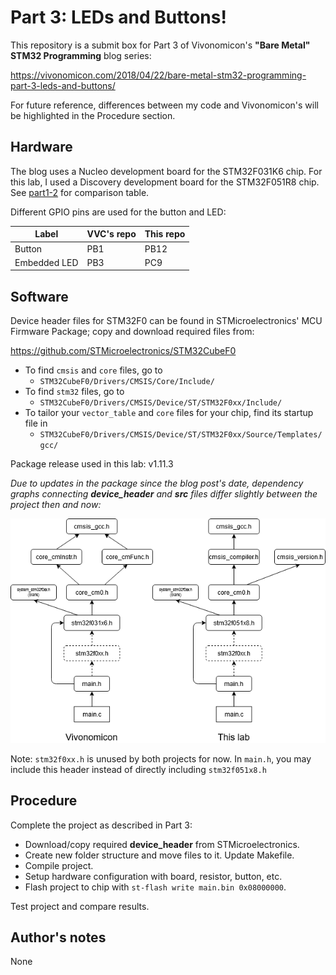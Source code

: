 # Part 3: LEDs and Buttons!
This repository is a submit box for Part 3 of Vivonomicon's **"Bare Metal" STM32 Programming** blog series:

https://vivonomicon.com/2018/04/22/bare-metal-stm32-programming-part-3-leds-and-buttons/

For future reference, differences between my code and Vivonomicon's will be highlighted in the Procedure section.

## Hardware
The blog uses a Nucleo development board for the STM32F031K6 chip. For this lab, I used a Discovery development board for the STM32F051R8 chip. See [part1-2](../part1-2) for comparison table.

Different GPIO pins are used for the button and LED:

Label        | VVC's repo | This repo
-------------|------------|---------------
Button       | PB1         | PB12
Embedded LED | PB3         | PC9

## Software
Device header files for STM32F0 can be found in STMicroelectronics' MCU Firmware Package; copy and download required files from:

https://github.com/STMicroelectronics/STM32CubeF0

* To find `cmsis` and `core` files, go to
  * `STM32CubeF0/Drivers/CMSIS/Core/Include/`
* To find `stm32` files, go to
  * `STM32CubeF0/Drivers/CMSIS/Device/ST/STM32F0xx/Include/`
* To tailor your `vector_table` and `core` files for your chip, find its startup file in
  * `STM32CubeF0/Drivers/CMSIS/Device/ST/STM32F0xx/Source/Templates/gcc/`

Package release used in this lab: v1.11.3 

*Due to updates in the package since the blog post's date, dependency graphs connecting **device_header** and **src** files differ slightly between the project then and now:*

![File dependency graph](device-file-dependencies.png)

Note: `stm32f0xx.h` is unused by both projects for now. In `main.h`, you may include this header instead of directly including `stm32f051x8.h`

## Procedure
Complete the project as described in Part 3:
* Download/copy required **device_header** from STMicroelectronics.
* Create new folder structure and move files to it. Update Makefile.
* Compile project.
* Setup hardware configuration with board, resistor, button, etc.
* Flash project to chip with `st-flash write main.bin 0x08000000`.

Test project and compare results.

## Author's notes 
None
